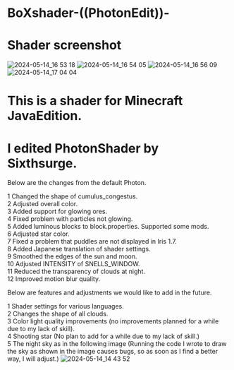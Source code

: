 # BoXshader-((PhotonEdit))-

# Shader screenshot
![2024-05-14_16 53 18](https://github.com/Bonbox562/BoXshader-Photon-Edit-/assets/169409426/57c4dcb1-3660-4c62-910c-2067b824530e)
![2024-05-14_16 54 05](https://github.com/Bonbox562/BoXshader-Photon-Edit-/assets/169409426/be95c28d-0d2c-485b-af91-e560291ba472)
![2024-05-14_16 56 09](https://github.com/Bonbox562/BoXshader-Photon-Edit-/assets/169409426/8b27b346-9e13-42c0-960e-5b5fa7b45fe1)
![2024-05-14_17 04 04](https://github.com/Bonbox562/BoXshader-Photon-Edit-/assets/169409426/abdf4f0b-0c94-4e60-9378-8eb3e06833b1)


# This is a shader for Minecraft JavaEdition.  
# I edited PhotonShader by Sixthsurge.

Below are the changes from the default Photon.

1 Changed the shape of cumulus_congestus.  
2 Adjusted overall color.  
3 Added support for glowing ores.  
4 Fixed problem with particles not glowing.  
5 Added luminous blocks to block.properties. Supported some mods.  
6 Adjusted star color.  
7 Fixed a problem that puddles are not displayed in Iris 1.7.  
8 Added Japanese translation of shader settings.  
9 Smoothed the edges of the sun and moon.  
10 Adjusted INTENSITY of SNELLS_WINDOW.  
11 Reduced the transparency of clouds at night.  
12 Improved motion blur quality.  

Below are features and adjustments we would like to add in the future.  

1 Shader settings for various languages.    
2 Changes the shape of all clouds.  
3 Color light quality improvements (no improvements planned for a while due to my lack of skill).    
4 Shooting star (No plan to add for a while due to my lack of skill.)     
5 The night sky as in the following image (Running the code I wrote to draw the sky as shown in the image causes bugs, so as soon as I find a better way, I will adjust.)
![2024-05-14_14 43 52](https://github.com/Bonbox562/BoXshader-Photon-Edit-/assets/169409426/acf88fa8-d0b1-403e-8ce8-fc1c0a1b57e0)

